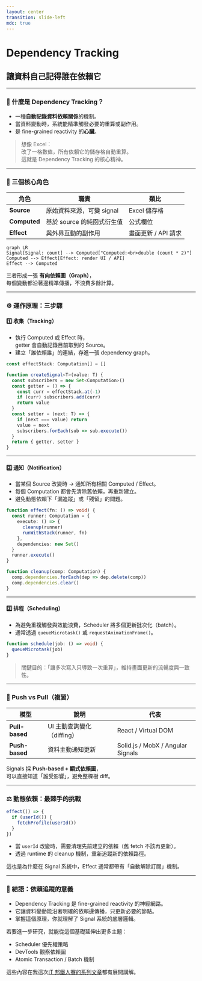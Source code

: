```yaml
---
layout: center
transition: slide-left
mdc: true
---
```


# Dependency Tracking
## 讓資料自己記得誰在依賴它
---

### 🧭 什麼是 Dependency Tracking？

<v-clicks>

- 一種**自動記錄資料依賴關係**的機制。
- 當資料變動時，系統能精準觸發必要的重算或副作用。
- 是 fine-grained reactivity 的**心臟**。

</v-clicks>

<v-click>

> 想像 Excel：  
> 改了一格數值，所有依賴它的儲存格自動重算。  
> 這就是 Dependency Tracking 的核心精神。
</v-click>

---

### 🧩 三個核心角色

| 角色 | 職責 | 類比 |
|------|------|------|
| **Source** | 原始資料來源，可變 signal | Excel 儲存格 |
| **Computed** | 基於 source 的純函式衍生值 | 公式欄位 |
| **Effect** | 與外界互動的副作用 | 畫面更新 / API 請求 |

<!-- <img src="https://ithelp.ithome.com.tw/upload/images/20250807/20129020ADuJcWzkJ6.png" class="w-[70%] mx-auto mt-4" /> -->
```mermaid
graph LR
Signal[Signal: count] --> Computed["Computed:<br>double (count * 2)"]
Computed --> Effect[Effect: render UI / API]
Effect --> Computed
```

<v-click>

三者形成一張 **有向依賴圖（Graph）**，  
每個變動都沿著邊精準傳播，不浪費多餘計算。
 
</v-click>

---

### ⚙️ 運作原理：三步驟

#### 1️⃣ 收集（Tracking）

<v-clicks>

- 執行 Computed 或 Effect 時，  
  getter 會自動記錄目前取到的 Source。
- 建立「誰依賴誰」的連結，存進一張 dependency graph。
</v-clicks>

```ts
const effectStack: Computation[] = []

function createSignal<T>(value: T) {
  const subscribers = new Set<Computation>()
  const getter = () => {
    const curr = effectStack.at(-1)
    if (curr) subscribers.add(curr)
    return value
  }
  const setter = (next: T) => {
    if (next === value) return
    value = next
    subscribers.forEach(sub => sub.execute())
  }
  return { getter, setter }
}
```

---

#### 2️⃣ 通知（Notification）

<v-clicks>

- 當某個 Source 改變時 → 通知所有相關 Computed / Effect。  
- 每個 Computation 都會先清除舊依賴，再重新建立。  
- 避免動態依賴下「漏追蹤」或「殘留」的問題。  

</v-clicks>

```ts
function effect(fn: () => void) {
  const runner: Computation = {
    execute: () => {
      cleanup(runner)
      runWithStack(runner, fn)
    },
    dependencies: new Set()
  }
  runner.execute()
}

function cleanup(comp: Computation) {
  comp.dependencies.forEach(dep => dep.delete(comp))
  comp.dependencies.clear()
}

```

---

#### 3️⃣ 排程（Scheduling）
<v-clicks>

- 為避免重複觸發與效能浪費，Scheduler 將多個更新批次化（batch）。  
- 通常透過 `queueMicrotask()` 或 `requestAnimationFrame()`。

</v-clicks>

```ts
function schedule(job: () => void) {
  queueMicrotask(job)
}
```

<v-click>

> 關鍵目的：「讓多次寫入只導致一次重算」，維持畫面更新的流暢度與一致性。

</v-click>

---

### 🧮 Push vs Pull（複習）

| 模型             | 說明                 | 代表                                |
| -------------- | ------------------ | --------------------------------- |
| **Pull-based** | UI 主動查詢變化（diffing） | React / Virtual DOM               |
| **Push-based** | 資料主動通知更新           | Solid.js / MobX / Angular Signals |

<v-click>

Signals 採 **Push-based + 顯式依賴圖**，  
可以直接知道「誰受影響」，避免整棵樹 diff。

</v-click>

---

### ⚖️ 動態依賴：最棘手的挑戰

```ts
effect(() => {
  if (userId()) {
    fetchProfile(userId())
  }
})

```

<v-clicks>

- 當 `userId` 改變時，需要清理先前建立的依賴（舊 fetch 不該再更新）。  
- 透過 runtime 的 cleanup 機制，重新追蹤新的依賴路徑。

</v-clicks>
<v-click>

這也是為什麼在 Signal 系統中，Effect 通常都帶有「自動解除訂閱」機制。

</v-click>

---

### 🧠 結語：依賴追蹤的意義

<v-clicks>

- Dependency Tracking 是 fine-grained reactivity 的神經網路。  
- 它讓資料變動能沿著明確的依賴邊傳播，只更新必要的節點。  
- 掌握這個原理，你就理解了 Signal 系統的底層邏輯。

</v-clicks>

<v-click>

若要進一步研究，就能從這個基礎延伸出更多主題：  

- Scheduler 優先權策略
- DevTools 觀察依賴圖
- Atomic Transaction / Batch 機制

這些內容在我這次[IT 邦鐵人賽的系列文章](https://ithelp.ithome.com.tw/users/20129020/ironman/8219)都有展開講解。

</v-click>
